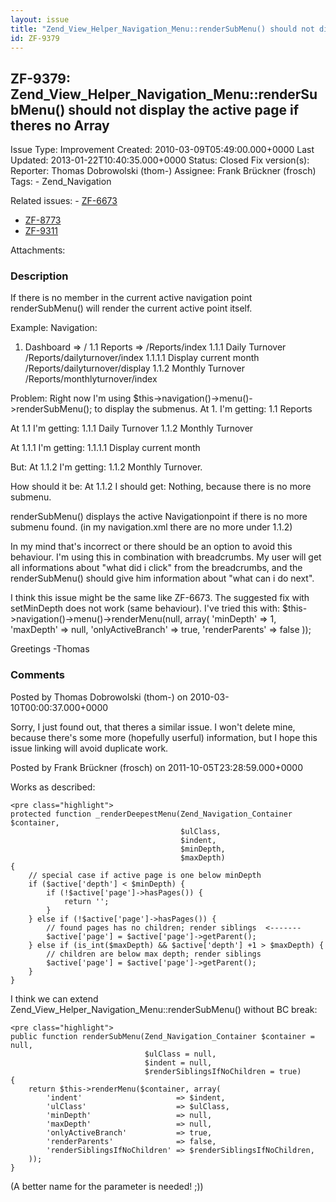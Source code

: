 ```yaml
---
layout: issue
title: "Zend_View_Helper_Navigation_Menu::renderSubMenu() should not display the active page if theres no &lt;pages&gt; Array"
id: ZF-9379
---
```


ZF-9379: Zend\_View\_Helper\_Navigation\_Menu::renderSubMenu() should not display the active page if theres no <pages> Array
----------------------------------------------------------------------------------------------------------------------------

 Issue Type: Improvement Created: 2010-03-09T05:49:00.000+0000 Last Updated: 2013-01-22T10:40:35.000+0000 Status: Closed Fix version(s): 
 Reporter:  Thomas Dobrowolski (thom-)  Assignee:  Frank Brückner (frosch)  Tags: - Zend\_Navigation
 
 Related issues: - [ZF-6673](/issues/browse/ZF-6673)
- [ZF-8773](/issues/browse/ZF-8773)
- [ZF-9311](/issues/browse/ZF-9311)
 
 Attachments: 
### Description

If there is no member in the current active navigation point renderSubMenu() will render the current active point itself.

Example: Navigation:

1. Dashboard => / 1.1 Reports => /Reports/index 1.1.1 Daily Turnover /Reports/dailyturnover/index 1.1.1.1 Display current month /Reports/dailyturnover/display 1.1.2 Monthly Turnover /Reports/monthlyturnover/index

Problem: Right now I'm using $this->navigation()->menu()->renderSubMenu(); to display the submenus. At 1. I'm getting: 1.1 Reports

At 1.1 I'm getting: 1.1.1 Daily Turnover 1.1.2 Monthly Turnover

At 1.1.1 I'm getting: 1.1.1.1 Display current month

But: At 1.1.2 I'm getting: 1.1.2 Monthly Turnover.

How should it be: At 1.1.2 I should get: Nothing, because there is no more submenu.

renderSubMenu() displays the active Navigationpoint if there is no more submenu found. (in my navigation.xml there are no more under 1.1.2)

In my mind that's incorrect or there should be an option to avoid this behaviour. I'm using this in combination with breadcrumbs. My user will get all informations about "what did i click" from the breadcrumbs, and the renderSubMenu() should give him information about "what can i do next".

I think this issue might be the same like ZF-6673. The suggested fix with setMinDepth does not work (same behaviour). I've tried this with: $this->navigation()->menu()->renderMenu(null, array( 'minDepth' => 1, 'maxDepth' => null, 'onlyActiveBranch' => true, 'renderParents' => false ));

Greetings -Thomas

 

 

### Comments

Posted by Thomas Dobrowolski (thom-) on 2010-03-10T00:00:37.000+0000

Sorry, I just found out, that theres a similar issue. I won't delete mine, because there's some more (hopefully userful) information, but I hope this issue linking will avoid duplicate work.

 

 

Posted by Frank Brückner (frosch) on 2011-10-05T23:28:59.000+0000

Works as described:

 
    <pre class="highlight">
    protected function _renderDeepestMenu(Zend_Navigation_Container $container,
                                          $ulClass,
                                          $indent,
                                          $minDepth,
                                          $maxDepth)
    {
        // special case if active page is one below minDepth
        if ($active['depth'] < $minDepth) {
            if (!$active['page']->hasPages()) {
                return '';
            }
        } else if (!$active['page']->hasPages()) {
            // found pages has no children; render siblings  <-------
            $active['page'] = $active['page']->getParent();
        } else if (is_int($maxDepth) && $active['depth'] +1 > $maxDepth) {
            // children are below max depth; render siblings
            $active['page'] = $active['page']->getParent();
        }
    }


I think we can extend Zend\_View\_Helper\_Navigation\_Menu::renderSubMenu() without BC break:

 
    <pre class="highlight">
    public function renderSubMenu(Zend_Navigation_Container $container = null,
                                  $ulClass = null,
                                  $indent = null,
                                  $renderSiblingsIfNoChildren = true)
    {
        return $this->renderMenu($container, array(
            'indent'                     => $indent,
            'ulClass'                    => $ulClass,
            'minDepth'                   => null,
            'maxDepth'                   => null,
            'onlyActiveBranch'           => true,
            'renderParents'              => false,
            'renderSiblingsIfNoChildren' => $renderSiblingsIfNoChildren,
        ));
    }


(A better name for the parameter is needed! ;))

 

 